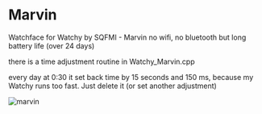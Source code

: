 # Marvin
Watchface for Watchy by SQFMI - Marvin
no wifi, no bluetooth but long battery life (over 24 days)

there is a time adjustment routine in Watchy_Marvin.cpp

every day at 0:30 it set back time by 15 seconds and 150 ms, because my Watchy runs too fast. Just delete it (or set another adjustment)

![marvin](https://github.com/MartMarq/Marvin/assets/139223739/a19301e5-3c84-48f7-ae4f-30291fed1769)
